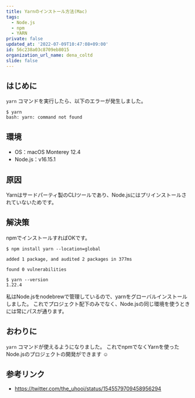 ```yaml
---
title: Yarnのインストール方法(Mac)
tags:
  - Node.js
  - npm
  - YARN
private: false
updated_at: '2022-07-09T10:47:08+09:00'
id: 56c238a03c8709eb8015
organization_url_name: dena_coltd
slide: false
---
```

## はじめに

`yarn` コマンドを実行したら、以下のエラーが発生しました。

```shell-session
$ yarn
bash: yarn: command not found
```

## 環境

- OS：macOS Monterey 12.4
- Node.js：v16.15.1

## 原因

Yarnはサードパーティ製のCLIツールであり、Node.jsにはプリインストールされていないためです。

## 解決策

npmでインストールすればOKです。

```shell-session
$ npm install yarn --location=global

added 1 package, and audited 2 packages in 377ms

found 0 vulnerabilities

$ yarn --version
1.22.4
```

私はNode.jsをnodebrewで管理しているので、yarnをグローバルインストールしました。
これでプロジェクト配下のみでなく、Node.jsの同じ環境を使うときには常にパスが通ります。

## おわりに

`yarn` コマンドが使えるようになりました。
これでnpmでなくYarnを使ったNode.jsのプロジェクトの開発ができます :relaxed: 

## 参考リンク

- https://twitter.com/the_uhooi/status/1545579709458956294
